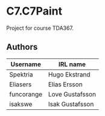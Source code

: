 # C7.C7Paint
Project for course TDA367.


## Authors
| **Username** | **IRL name** |
| ------------- | ------------- |
| Spektria | Hugo Ekstrand |
| Eliasers | Elias Ersson |
| funcorange | Love Gustafsson |
| isakswe | Isak Gustafsson |
